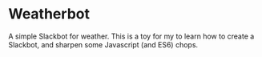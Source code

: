 # Weatherbot
A simple Slackbot for weather. This is a toy for my to learn how to create a Slackbot, and sharpen some Javascript (and ES6) chops.
